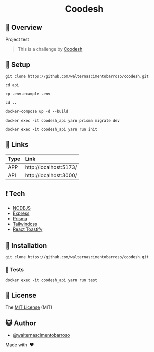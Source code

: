 <div align="center">

# Coodesh

</div>

## :scroll: Overview

Project test

> This is a challenge by [Coodesh](https://coodesh.com/)

## :dvd: Setup

```
git clone https://github.com/walternascimentobarroso/coodesh.git

cd api

cp .env.example .env

cd ..

docker-compose up -d --build

docker exec -it coodesh_api yarn prisma migrate dev

docker exec -it coodesh_api yarn run init
```

## :dvd: Links

| Type | Link                   |
| :--- | :--------------------- |
| APP  | http://localhost:5173/ |
| API  | http://localhost:3000/ |

## :exclamation: Tech

- [NODEJS](https://nodejs.org/en/)
- [Express](https://expressjs.com/)
- [Prisma](https://www.prisma.io/)
- [Tailwindcss](https://tailwindcss.com/)
- [React Toastify](https://www.npmjs.com/package/react-toastify/)

## :floppy_disk: Installation

```
git clone https://github.com/walternascimentobarroso/coodesh.git
```

### :rotating_light: Tests

```
docker exec -it coodesh_api yarn run test
```

## :memo: License

The [MIT License]() (MIT)

## :smiley_cat: Author

- [@walternascimentobarroso](https://walternascimentobarroso.github.io/)

Made with &nbsp;❤️&nbsp;

